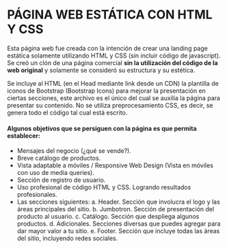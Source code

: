 # PÁGINA WEB ESTÁTICA CON HTML Y CSS

Esta página web fue creada con la intención de crear una landing page estática solamente utilizando HTML y CSS (sin incluir código de javascript). Se creó un clón de una página comercial **sin la utilización del código de la web original** y solamente se consideró su estructura y su estética. 

Se incluye al HTML (en el Head mediante link desde un CDN) la plantilla de iconos de Bootstrap (Bootstrap Icons) para mejorar la presentación en ciertas secciones, este archivo es el único del cual se auxilia la página para presentar su contenido. No se utiliza preprocesamiento CSS, es decir, se genera todo el código tal cual está escrito.  

#### Algunos objetivos que se persiguen con la página es que permita establecer:

- Mensajes del negocio (¿qué se vende?).
- Breve catálogo de productos.
- Vista adaptable a móviles / Responsive Web Design (Vista en móviles con uso de media queries).
- Sección de registro de usuario.
- Uso profesional de código HTML y CSS. Logrando resultados profesionales.
- Las secciones siguientes:
    a. Header. Sección que involucra el logo y las áreas principales del sitio.
    b. Jumbotron. Sección de presentación del producto al usuario. 
    c. Catálogo. Sección que despliega algunos productos.
    d. Adicionales. Secciones diversas que puedes agregar para dar mayor valor a tu sitio.
    e. Footer. Sección que incluye todas las áreas del sitio, incluyendo redes sociales.

